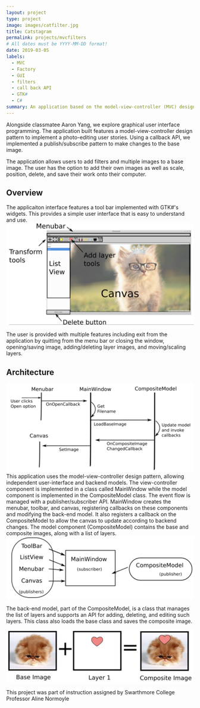 ```yaml
---
layout: project
type: project
image: images/catfilter.jpg
title: Catstagram
permalink: projects/mvcfilters
# All dates must be YYYY-MM-DD format!
date: 2019-03-05
labels:
  - MVC
  - Factory
  - GUI
  - filters
  - call back API
  - GTK#
  - C#
summary: An application based on the model-view-controller (MVC) design pattern. This project dives into graphical user interface (GUI) programming along with a call back API to allow the user to filter their pictures and add layer images.
---
```


Alongside classmatee Aaron Yang, we explore graphical user interface programming. The application built features a model-view-controller design pattern to implement a photo-editing user stories. Using a callback API, we implemented a publish/subscribe pattern to make changes to the base image. 

The application allows users to add filters and multiple images to a base image. The user has the option to add their own images as well as scale, position, delete, and save their work onto their computer. 

## Overview 

The applicaiton interface features a tool bar implemented with GTK#'s widgets. This provides a simple user interface that is easy to understand and use. 
<img class="ui medium right floated rounded image" src="../images/UI.png">

The user is provided with multiple features including exit from the application by quitting from the menu bar or closing the window, opening/saving image, adding/deleting layer images, and moving/scaling layers. 

## Architecture
<img class="ui medium right floated rounded image" src="../images/mvc.png">
This application uses the model-view-controller design pattern, allowing independent user-interface and backend models. The view-controller component is implemented in a class called MainWindow while the model component is implemented in the CompositeModel class. The event flow is managed with a publisher/subscriber API. MainWindow creates the menubar, toolbar, and canvas, registering callbacks on these components and modifying the back-end model. It also registers a callback on the CompositeModel to allow the canvas to update according to backend changes. The model component (CompositeModel) contains the base and composite images, along with a list of layers. 
<img class="ui medium right floated rounded image" src="../images/pub.png">

The back-end model, part of the CompositeModel, is a class that manages the list of layers and supports an API for adding, deleting, and editing such layers. This class also loads the base class and saves the composite image.

<img class="ui medium right floated rounded image" src="../images/meow.png">

This project was part of instruction assigned by Swarthmore College Professor Aline Normoyle 
